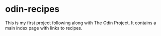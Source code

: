 # odin-recipes
This is my first project following along with The Odin Project. 
It contains a main index page with links to recipes. 